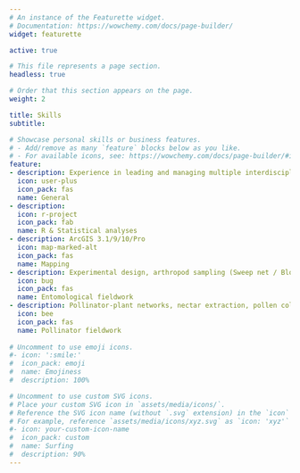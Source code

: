 ```yaml
---
# An instance of the Featurette widget.
# Documentation: https://wowchemy.com/docs/page-builder/
widget: featurette

active: true

# This file represents a page section.
headless: true

# Order that this section appears on the page.
weight: 2

title: Skills
subtitle:

# Showcase personal skills or business features.
# - Add/remove as many `feature` blocks below as you like.
# - For available icons, see: https://wowchemy.com/docs/page-builder/#icons
feature:
- description: Experience in leading and managing multiple interdisciplinary projects, and in supervising staff, doctoral and master students.
  icon: user-plus
  icon_pack: fas
  name: General
- description: 
  icon: r-project
  icon_pack: fab
  name: R & Statistical analyses
- description: ArcGIS 3.1/9/10/Pro
  icon: map-marked-alt
  icon_pack: fas
  name: Mapping
- description: Experimental design, arthropod sampling (Sweep net / Blow-vac / pitfall traps)
  icon: bug
  icon_pack: fas
  name: Entomological fieldwork
- description: Pollinator-plant networks, nectar extraction, pollen collection, colony performance
  icon: bee
  icon_pack: fas
  name: Pollinator fieldwork
  
# Uncomment to use emoji icons.
#- icon: ':smile:'
#  icon_pack: emoji
#  name: Emojiness
#  description: 100% 

# Uncomment to use custom SVG icons.
# Place your custom SVG icon in `assets/media/icons/`.
# Reference the SVG icon name (without `.svg` extension) in the `icon` field.
# For example, reference `assets/media/icons/xyz.svg` as `icon: 'xyz'`
#- icon: your-custom-icon-name
#  icon_pack: custom
#  name: Surfing
#  description: 90%
---
```

